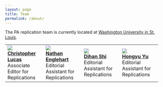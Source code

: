 ```yaml
---
layout: page
title: Team
permalink: /about/
---
```


The PA replication team is currently located at [Washington University in St. Louis](https://polisci.wustl.edu/). 

<table>
  <tr>
    <td align=“center” width=“25%“>
      <img src=“/chris_sq.png” style=“width:150px; height:150px; border-radius:50%; object-fit:cover;“><br>
      <strong><a href=“https://christopherlucas.org/”>Christopher Lucas</a></strong><br>
      Associate Editor for Replications
    </td>
    <td align=“center” width=“25%“>
      <img src=“/nathan_sq.jpg” style=“width:150px; height:150px; border-radius:50%; object-fit:cover;“><br>
      <strong><a href=“https://nathanenglehart.github.io/”>Nathan Englehart</a></strong><br>
      Editorial Assistant for Replications
    </td>
    <td align=“center” width=“25%“>
      <img src=“/dihan_sq.jpg” style=“width:150px; height:150px; border-radius:50%; object-fit:cover;“><br>
      <strong><a href=“https://www.dihan.org/”>Dihan Shi</a></strong><br>
      Editorial Assistant for Replications
    </td>
    <td align=“center” width=“25%“>
      <img src=“/hongyu_sq.jpg” style=“width:150px; height:150px; border-radius:50%; object-fit:cover;“><br>
      <strong><a href=“https://polisci.wustl.edu/people/hongyu-yu”>Hongyu Yu</a></strong><br>
      Editorial Assistant for Replications
    </td>
  </tr>
</table>
